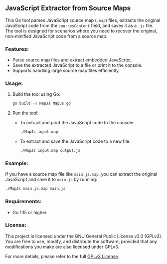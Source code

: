 ## JavaScript Extractor from Source Maps

This Go tool parses JavaScript source map (`.map`) files, extracts the original JavaScript code from the `sourcesContent` field, and saves it as a `.js` file. The tool is designed for scenarios where you need to recover the original, non-minified JavaScript code from a source map.

### Features:
- Parse source map files and extract embedded JavaScript.
- Save the extracted JavaScript to a file or print it to the console.
- Supports handling large source map files efficiently.

### Usage:
1. Build the tool using Go:
   ```bash
   go build -o MapJs MapJs.go
   ```

2. Run the tool:
   - To extract and print the JavaScript code to the console:
     ```bash
     ./MapJs input.map
     ```

   - To extract and save the JavaScript code to a new file:
     ```bash
     ./MapJs input.map output.js
     ```

### Example:
If you have a source map file like `main.js.map`, you can extract the original JavaScript and save it to `main.js` by running:
```bash
./MapJs main.js.map main.js
```

### Requirements:
- Go 1.15 or higher.

### License:
This project is licensed under the GNU General Public License v3.0 (GPLv3). You are free to use, modify, and distribute the software, provided that any modifications you make are also licensed under GPLv3.

For more details, please refer to the full [GPLv3 License](https://www.gnu.org/licenses/gpl-3.0.en.html).

